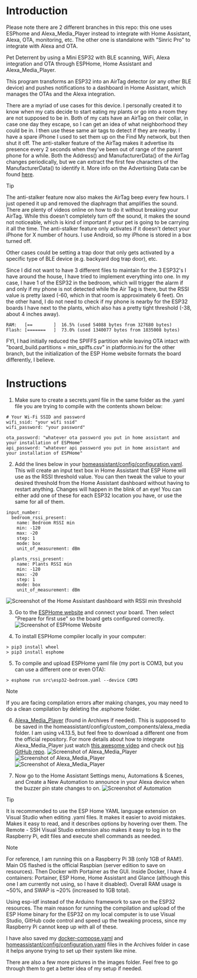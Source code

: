 # Introduction

Please note there are 2 different branches in this repo: this one uses ESPhome and Alexa_Media_Player instead to integrate with Home Assistant, Alexa, OTA, monitoring, etc. The other one is standalone with "Sinric Pro" to integrate with Alexa and OTA.

Pet Deterrent by using a Mini ESP32 with BLE scanning, WiFi, Alexa integration and OTA through ESPHome, Home Assistant and Alexa_Media_Player.

This program transforms an ESP32 into an AirTag detector (or any other BLE device) and pushes notifications to a dashboard in Home Assistant, which manages the OTAs and the Alexa integration.

There are a myriad of use cases for this device. I personally created it to know when my cats decide to start eating my plants or go into a room they are not supposed to be in. Both of my cats have an AirTag on their collar, in case one day they escape, so I can get an idea of what neighborhood they could be in. I then use these same air tags to detect if they are nearby. I have a spare iPhone I used to set them up on the Find My network, but then shut it off. The anti-stalker feature of the AirTag makes it advertise its presence every 2 seconds when they've been out of range of the parent phone for a while. Both the Address() and ManufacturerData() of the AirTag changes periodically, but we can extract the first few characters of the ManufacturerData() to identify it. More info on the Advertising Data can be found [here](https://adamcatley.com/AirTag.html).
> [!TIP]
> The anti-stalker feature now also makes the AirTag beep every few hours. I just opened it up and removed the diaphragm that amplifies the sound. There are plenty of videos online on how to do it without breaking your AirTag. While this doesn't completely turn off the sound, it makes the sound not noticeable, which is kind of important if your pet is going to be carrying it all the time. The anti-stalker feature only activates if it doesn't detect your iPhone for X number of hours. I use Android, so my iPhone is stored in a box turned off.

Other cases could be setting a trap door that only gets activated by a specific type of BLE device (e.g. backyard dog trap door), etc.

Since I did not want to have 3 different files to maintain for the 3 ESP32's I have around the house, I have tried to implement everything into one. 
In my case, I have 1 of the ESP32 in the bedroom, which will trigger the alarm if and only if my phone is not detected while the Air Tag is there, but the RSSI value is pretty laxed (-60, which in that room is approximately 6 feet). 
On the other hand, I do not need to check if my phone is nearby for the ESP32 boards I have next to the plants, which also has a pretty tight threshold (-38, about 4 inches away).

```
RAM:   [==        ]  16.5% (used 54088 bytes from 327680 bytes)
Flash: [=======   ]  73.0% (used 1340077 bytes from 1835008 bytes)
```
FYI, I had initially reduced the SPIFFS partition while leaving OTA intact with "board_build.partitions = min_spiffs.csv" in platformio.ini for the other branch, but the initialization of the ESP Home website formats the board differently, I believe.

# Instructions

1. Make sure to create a secrets.yaml file in the same folder as the .yaml file you are trying to compile with the contents shown below:
```
# Your Wi-Fi SSID and password
wifi_ssid: "your wifi ssid"
wifi_password: "your password"

ota_password: "whatever ota password you put in home assistant and your installation of ESPHome"
api_password: "whatever api password you put in home assistant and your installation of ESPHome"
```

2. Add the lines below in your [homeassistant/config/configuration.yaml](Archives/configuration.yaml). This will create an input text box in Home Assistant that ESP Home will use as the RSSI threshold value. You can then tweak the value to your desired threshold from the Home Assistant dashboard without having to restart anything. Changes will happen in the blink of an eye! You can either add one of these for each ESP32 location you have, or use the same for all of them.
```
input_number:
  bedroom_rssi_present:
    name: Bedroom RSSI min
    min: -120
    max: -20
    step: 1
    mode: box
    unit_of_measurement: dBm
  
  plants_rssi_present:
    name: Plants RSSI min
    min: -120
    max: -20
    step: 1
    mode: box
    unit_of_measurement: dBm
```
![Screenshot of the Home Assistant dashboard with RSSI min threshold](images/Capture8.PNG)

3. Go to the [ESPHome website](https://web.esphome.io/?dashboard_wizard) and connect your board. Then select "Prepare for first use" so the board gets configured correctly. ![Screenshot of ESPHome Website](images/Capture10.PNG)

4. To install ESPHome compiler locally in your computer:
```
> pip3 install wheel
> pip3 install esphome
```

5. To compile and upload ESPHome yaml file (my port is COM3, but you can use a different one or even OTA):
```
> esphome run src\esp32-bedroom.yaml --device COM3
```
> [!NOTE]
> If you are facing compilation errors after making changes, you may need to do a clean compilation by deleting the .esphome folder.

6. [Alexa_Media_Player](https://github.com/alandtse/alexa_media_player/releases/download/v4.13.5/alexa_media.zip) (found in Archives if needed). 
This is supposed to be saved in the homeassistant/config/custom_components/alexa_media folder. I am using v4.13.5, but feel free to download a different one from the official repository.
For more details about how to integrate Alexa_Media_Player just watch [this awesome video](https://www.youtube.com/watch?v=lZpcyu9rnXo) and check out [his GitHub repo](https://github.com/Steven-D-Morgan/Morgans_Modifications/tree/main).
![Screenshot of Alexa_Media_Player](images/Capture1.PNG)
![Screenshot of Alexa_Media_Player](images/Capture3.PNG)
![Screenshot of Alexa_Media_Player](images/Capture2.PNG)

7. Now go to the Home Assistant Settings menu, Automations & Scenes, and Create a New Automation to announce in your Alexa device when the buzzer pin state changes to on.
![Screenshot of Automation](images/Capture11.PNG)

> [!TIP]
> It is recommended to use the ESP Home YAML language extension on Visual Studio when editing .yaml files. It makes it easier to avoid mistakes. Makes it easy to read, and it describes options by hovering over them.
> The Remote - SSH Visual Studio extension also makes it easy to log in to the Raspberry Pi, edit files and execute shell commands as needed.

> [!NOTE]
> For reference, I am running this on a Raspberry Pi 3B (only 1GB of RAM!). Main OS flashed is the official Raspbian (server edition to save on resources). Then Docker with Portainer as the GUI. Inside Docker, I have 4 containers: Portainer, ESP Home, Home Assistant and Glance (although this one I am currently not using, so I have it disabled).
> Overall RAM usage is ~50%, and SWAP is ~20% (increased to 1GB total).
> 
> Using esp-idf instead of the Arduino framework to save on the ESP32 resources. The main reason for running the compilation and upload of the ESP Home binary for the ESP32 on my local computer is to use Visual Studio, GitHub code control and speed up the tweaking process, since my Raspberry Pi cannot keep up with all of these.
> 
> I have also saved my [docker-compose.yaml](Archives/docker-compose.yaml) and [homeassistant/config/configuration.yaml](Archives/configuration.yaml) files in the Archives folder in case it helps anyone trying to set up their system like mine.
> 
> There are also a few more pictures in the images folder. Feel free to go through them to get a better idea of my setup if needed.
